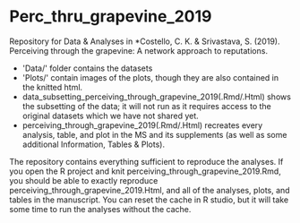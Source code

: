 # Perc_thru_grapevine_2019
Repository for Data &amp; Analyses in *Costello, C. K. &amp; Srivastava, S. (2019). Perceiving through the grapevine: A network approach to reputations.

* 'Data/' folder contains the datasets
* 'Plots/' contain images of the plots, though they are also contained in the knitted html.
* data_subsetting_perceiving_through_grapevine_2019(.Rmd/.Html) shows the subsetting of the data; it will not run as it requires access to the original datasets which we have not shared yet.
* perceiving_through_grapevine_2019(.Rmd/.Html) recreates every analysis, table, and plot in the MS and its supplements (as well as some additional Information, Tables & Plots).

The repository contains everything sufficient to reproduce the analyses. If you open the R project and knit perceiving_through_grapevine_2019.Rmd, you should be able to exactly reproduce perceiving_through_grapevine_2019.Html, and all of the analyses, plots, and tables in the manuscript. You can reset the cache in R studio, but it will take some time to run the analyses without the cache.
